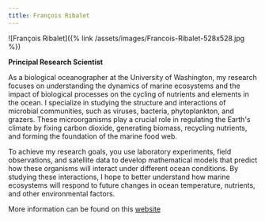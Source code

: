```yaml
---
title: François Ribalet
---
```

![François Ribalet]({% link /assets/images/Francois-Ribalet-528x528.jpg %})

**Principal Research Scientist**  

As a biological oceanographer at the University of Washington, my research focuses on understanding the dynamics of marine ecosystems and the impact of biological processes on the cycling of nutrients and elements in the ocean. I specialize in studying the structure and interactions of microbial communities, such as viruses, bacteria, phytoplankton, and grazers. These microorganisms play a crucial role in regulating the Earth's climate by fixing carbon dioxide, generating biomass, recycling nutrients, and forming the foundation of the marine food web.

To achieve my research goals, you use laboratory experiments, field observations, and satellite data to develop mathematical models that predict how these organisms will interact under different ocean conditions. By studying these interactions, I hope to better understand how marine ecosystems will respond to future changes in ocean temperature, nutrients, and other environmental factors.

More information can be found on this [website](https://seaflow.netlify.com/)
